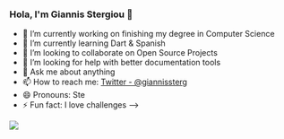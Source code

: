 ### Hola, I'm Giannis Stergiou 👋

- 🔭 I’m currently working on finishing my degree in Computer Science
- 🌱 I’m currently learning Dart & Spanish 
- 👯 I’m looking to collaborate on Open Source Projects
- 🤔 I’m looking for help with better documentation tools
- 💬 Ask me about anything
- 📫 How to reach me: [Twitter - @giannissterg](https://twitter.com/giannissterg)
- 😄 Pronouns: Ste
- ⚡ Fun fact: I love challenges
-->

<img src="https://github-readme-stats-navy-five.vercel.app/api?username=giannissterg&&show_icons=true&&theme=radical">
